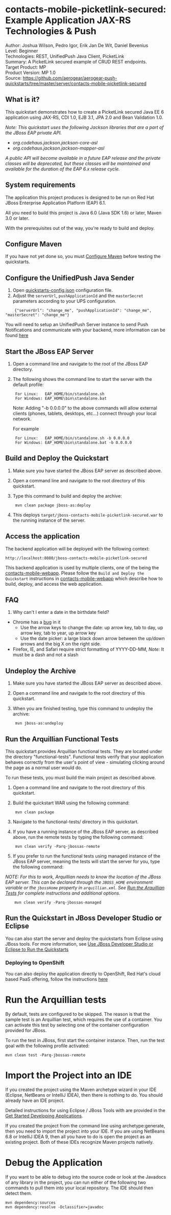 contacts-mobile-picketlink-secured: Example Application JAX-RS Technologies & Push
==================================================================================
Author: Joshua Wilson, Pedro Igor, Erik Jan De Wit, Daniel Bevenius   
Level: Beginner   
Technologies: REST, UnifiedPush Java Client, PicketLink   
Summary: A PicketLink secured example of CRUD REST endpoints.   
Target Product: MP   
Product Version: MP 1.0   
Source: https://github.com/aerogear/aerogear-push-quickstarts/tree/master/server/contacts-mobile-picketlink-secured

What is it?
-----------
This quickstart demonstrates how to create a PicketLink secured Java EE 6 application using JAX-RS,
CDI 1.0, EJB 3.1, JPA 2.0 and Bean Validation 1.0.


*Note: This quickstart uses the following Jackson libraries that are a part of the JBoss EAP private API.*

* *org.codehaus.jackson.jackson-core-asl*
* *org.codehaus.jackson.jackson-mapper-asl*

*A public API will become available in a future EAP release and the private classes will be deprecated, but these classes
will be maintained and available for the duration of the EAP 6.x release cycle.*

System requirements
-------------------

The application this project produces is designed to be run on Red Hat JBoss Enterprise Application Platform (EAP) 6.1.

All you need to build this project is Java 6.0 (Java SDK 1.6) or later, Maven 3.0 or later.

With the prerequisites out of the way, you're ready to build and deploy.


Configure Maven
---------------

If you have not yet done so, you must [Configure Maven](../../README.md#configure-maven) before testing the quickstarts.

Configure the UnifiedPush Java Sender
---------------

1. Open [quickstarts-config.json](./src/main/resources/META-INF/quickstarts-config.json) configuration file.
2. Adjust the ``` serverUrl ```,  ``` pushApplicationId ``` and the ``` masterSecret ``` parameters according to your UPS configuration.

```
    {"serverUrl": "change_me", "pushApplicationId": "change_me", "masterSecret": "change_me"}
```

You will need to setup an UnifiedPush Server instance to send Push Notifications and communicate with your backend, more information can be found [here](http://aerogear.org/docs/unifiedpush/)


Start the JBoss EAP Server
-----------------------

1. Open a command line and navigate to the root of the JBoss EAP directory.
2. The following shows the command line to start the server with the default profile:

        For Linux:   EAP_HOME/bin/standalone.sh
        For Windows: EAP_HOME\bin\standalone.bat

   Note: Adding "-b 0.0.0.0" to the above commands will allow external clients (phones, tablets, desktops, etc...) connect through your local network.

   For example

        For Linux:   EAP_HOME/bin/standalone.sh -b 0.0.0.0
        For Windows: EAP_HOME\bin\standalone.bat -b 0.0.0.0


Build and Deploy the Quickstart
-------------------------------

1. Make sure you have started the JBoss EAP server as described above.
2. Open a command line and navigate to the root directory of this quickstart.
3. Type this command to build and deploy the archive:

        mvn clean package jboss-as:deploy

4. This deploys `target/jboss-contacts-mobile-picketlink-secured.war` to the running instance of the server.


Access the application
----------------------
The backend application will be deployed with the following context:

    http://localhost:8080/jboss-contacts-mobile-picketlink-secured

This backend application is used by multiple clients, one of the being the [contacts-mobile-webapp](../../client/contacts-mobile-webapp).
Please follow the ```Build and Deploy the Quickstart``` instructions in [contacts-mobile-webapp](../../client/contacts-mobile-webapp)
which describe how to build, deploy, and access the web application.

FAQ
--------------------

1) Why can't I enter a date in the birthdate field?

  * Chrome has a [bug](https://code.google.com/p/chromium/issues/detail?id=232296) in it
    * Use the arrow keys to change the date: up arrow key, tab to day, up arrow key, tab to year, up arrow key
    * Use the date picker: a large black down arrow between the up/down arrows and the big X on the right side.
  * Firefox, IE, and Safari require strict formatting of YYYY-DD-MM, *Note:* It must be a dash and not a slash


Undeploy the Archive
--------------------

1. Make sure you have started the JBoss EAP server as described above.
2. Open a command line and navigate to the root directory of this quickstart.
3. When you are finished testing, type this command to undeploy the archive:

        mvn jboss-as:undeploy


Run the Arquillian Functional Tests
-----------------------------------

This quickstart provides Arquillian functional tests. They are located under the directory "functional-tests". Functional tests verify that your application behaves correctly from the user's point of view - simulating clicking around the page as a normal user would do.

To run these tests, you must build the main project as described above.

1. Open a command line and navigate to the root directory of this quickstart.
2. Build the quickstart WAR using the following command:

        mvn clean package

3. Navigate to the functional-tests/ directory in this quickstart.
4. If you have a running instance of the JBoss EAP server, as described above, run the remote tests by typing the following command:

        mvn clean verify -Parq-jbossas-remote

5. If you prefer to run the functional tests using managed instance of the JBoss EAP server, meaning the tests will start the server for you, type the following command:

_NOTE: For this to work, Arquillian needs to know the location of the JBoss EAP server. This can be declared through the `JBOSS_HOME` environment variable or the `jbossHome` property in `arquillian.xml`. See [Run the Arquillian Tests](../../README.md#run-the-arquillian-tests) for complete instructions and additional options._

        mvn clean verify -Parq-jbossas-managed



Run the Quickstart in JBoss Developer Studio or Eclipse
-------------------------------------

You can also start the server and deploy the quickstarts from Eclipse using JBoss tools. For more information,
see [Use JBoss Developer Studio or Eclipse to Run the Quickstarts](../../README.md#use-jboss-developer-studio-or-eclipse-to-run-the-quickstarts)


### Deploying to OpenShift

You can also deploy the application directly to OpenShift, Red Hat's cloud based PaaS offering, follow the
instructions [here](https://community.jboss.org/wiki/DeployingHTML5ApplicationsToOpenshift)

Run the Arquillian tests
============================

By default, tests are configured to be skipped. The reason is that the sample test is an Arquillian test, which requires
the use of a container. You can activate this test by selecting one of the container configuration provided  for JBoss.

To run the test in JBoss, first start the container instance. Then, run the test goal with the following profile activated:

    mvn clean test -Parq-jbossas-remote

Import the Project into an IDE
=================================

If you created the project using the Maven archetype wizard in your IDE (Eclipse, NetBeans or IntelliJ IDEA), then there
is nothing to do. You should already have an IDE project.

Detailed instructions for using Eclipse / JBoss Tools with are provided in the
[Get Started Developing Applications](http://www.jboss.org/jdf/quickstarts/jboss-as-quickstart/guide/Introduction/ "Get Started Developing Applications").

If you created the project from the command line using archetype:generate, then you need to import the project into your IDE.
If you are using NetBeans 6.8 or IntelliJ IDEA 9, then all you have to do is open the project as an existing project.
Both of these IDEs recognize Maven projects natively.

Debug the Application
=============================

If you want to be able to debug into the source code or look at the Javadocs of any library in the project, you can run
either of the following two commands to pull them into your local repository. The IDE should then detect them.

    mvn dependency:sources
    mvn dependency:resolve -Dclassifier=javadoc
